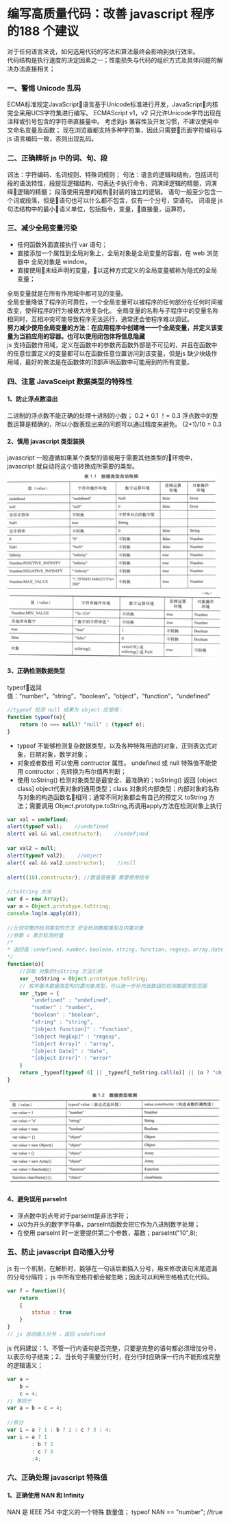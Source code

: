 # 编写高质量代码：改善 javascript 程序的188 个建议
对于任何语言来说，如何选用代码的写法和算法最终会影响到执行效率。  
代码结构是执行速度的决定因素之一；性能损失与代码的组织方式及具体问题的解决办法直接相关；  
### 一、警惕 Unicode 乱码
ECMA标准规定JavaScript语言基于Unicode标准进行开发，JavaScript内核完全采用UCS字符集进行编写。
ECMAScript v1，v2 只允许Unicode字符出现在注释或引号包含的字符串直接量中。
考虑到js 兼容性及开发习惯，不建议使用中文命名变量及函数；
现在浏览器都支持多种字符集，因此只需要页面字符编码与 js 语言编码一致，否则出现乱码。
### 二、正确辨析 js 中的词、句、段
词法：字符编码、名词规则、特殊词规则；
句法：语言的逻辑和结构，包括词句段的语法特性，段提现逻辑结构，句表达卡执行命令，词演绎逻辑的精髓，词演绎逻辑的精髓；
段落使用完整的结构封装的独立的逻辑。
语句一般至少包含一个词或段落，但是语句也可以什么都不包含，仅有一个分号，空语句。
词语是 js 句法结构中的最小语义单位，包括指令，变量，直接量，运算符。
### 三、减少全局变量污染
- 任何函数外面直接执行 var 语句；
- 直接添加一个属性到全局对象上，全局对象是全局变量的容器，在 web 浏览器中 全局对象是 window。
- 直接使用未经声明的变量，以这种方式定义的全局变量被称为隐式的全局变量；  

全局变量就是在所有作用域中都可见的变量。  
全局变量降低了程序的可靠性，一个全局变量可以被程序的任何部分在任何时间被改变，使得程序的行为被极大地复杂化。
全局变量的名称与子程序中的变量名称相同时，互相冲突可能导致程序无法运行，通常还会使程序难以调试。  
**努力减少使用全局变量的方法：在应用程序中创建唯一一个全局变量，并定义该变量为当前应用的容器。也可以使用闭包体将信息隐藏**  
js 支持函数作用域，定义在函数中的参数再函数外部是不可见的，并且在函数中的任意位置定义的变量都可以在函数任意位置访问到该变量，但是js 缺少块级作用域，最好的做法是在函数体的顶部声明函数中可能用到的所有变量。
### 四、注意 JavaSceipt 数据类型的特殊性
#### 1、防止浮点数溢出
二进制的浮点数不能正确的处理十进制的小数； 0.2 + 0.1 ！= 0.3
浮点数中的整数运算是精确的，所以小数表现出来的问题可以通过精度来避免。 (2+1)/10 = 0.3
#### 2、慎用 javascript 类型装换
javascript 一般遵循如果某个类型的值被用于需要其他类型的环境中，javascript 就自动将这个值转换成所需要的类型。
![image](img/2.jpg)
![image](img/3.jpg)
#### 3、正确检测数据类型  
typeof返回值：“number”，“string”，“boolean”，“object”，“function”，“undefined”
```javascript
//typeof 检测 null 结果为 object 应使用：
function typeof(o){
    return (o === null)? "null" : (typeof o);
}
```
- typeof 不能够检测复杂数据类型，以及各种特殊用途的对象，正则表达式对象，日期对象，数学对象；
- 对象或者数组 可以使用 contructor 属性。 undefined 或 null 特殊值不能使用 contructor；先转换为布尔值再判断；
- 使用 toString() 检测对象类型是最安全、最准确的；toString() 返回 [object class] object代表对象的通用类型；class 对象的内部类型；内部对象的名称与对象的构造函数名相同；通常不同对象都会有自己的预定义 toString 方法；需要调用 Object.prototype.toString,再调用apply方法在检测对象上执行
```javascript
var val = undefined;
alert(typeof val);    //undefined
alert( val && val.constructor);    //undefined

var val2 = null;
alert(typeof val2);    //object
alert( val && val2.constructor);    //null

alert((10).constructor); //数值直接量 需要使用括号

//toString 方法
var d = new Array();
var m = Object.prototype.toString;
console.log(m.apply(d));

//比较完整的检测类型的方法 安全检测数据类型及内置对象
//参数 o 表示检测的值
/*
* 返回值：undefined，number，boolean，string，function，regexp，array,date,error,object,null
*/
function(o){
    //获取 对象的toString 方法引用
    var _toString = Object.prototype.toString;
    // 枚举基本数据类型和内置对象类型，可以进一步补充该数组的检测数据类型范围
    var _type = {
        "undefined" : "undefined",
        "number" : "number",
        "boolean" : "boolean",
        "string" : "string",
        "[object function]" : "function",
        "[object RegExp]" : "regexp",
        "[object Array]" : "array",
        "[object Date]" : "date",
        "[object Error]" : "error"
    }
    return _typeof[typeof 0] || _typeof[_toString.call(o)] || (o ? "object" : "null");
}

```
![image](img/WechatIMG8.png)
#### 4、避免误用 parseInt
- 浮点数中的点号对于parseInt是非法字符；
- 以0为开头的数字字符串，parseInt函数会把它作为八进制数字处理；
- 在使用 parseInt 时一定要提供第二个参数，基数；parseInt("10",8);
### 五、防止 javascript 自动插入分号
js 有一个机制，在解析时，能够在一句话后面插入分号，用来修改语句末尾遗漏的分号分隔符；
js 中所有空格符都会被忽略；因此可以利用空格格式化代码。
```javascript
var f = function(){
    return
    {
        ststus : true
    }
}
// js 自动插入分号 ，返回 undefined
```
js 代码建议：1、不管一行内语句是否完整，只要是完整的语句都必须增加分号，以表示句子结束；2、当长句子需要分行时，在分行时应确保一行内不能形成完整的逻辑语义；
```javascript
var a = 
    b = 
    c = 4;
// 等同于
var a = b = c = 4;

//拆分
var i = a ? 1 : b ? 2 : c ? 3 : 4;
var i = a ? 1
        : b ? 2
        : c ? 3
        :4;
```
### 六、正确处理 javascript 特殊值
#### 1、正确使用 NAN 和 Infinity
NAN 是 IEEE 754 中定义的一个特殊 数量值； typeof NAN == "number"; //true